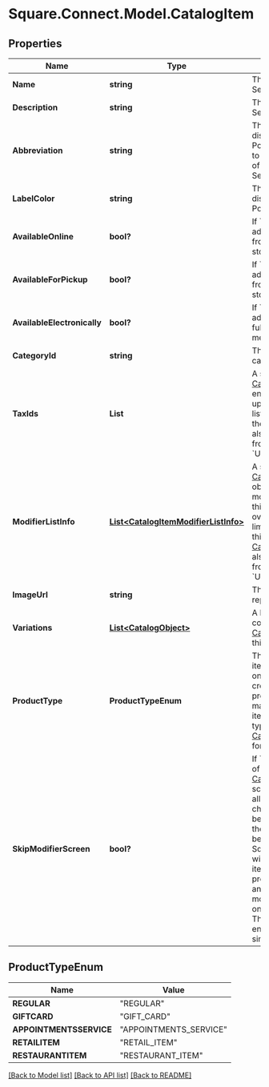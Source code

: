# Square.Connect.Model.CatalogItem
## Properties

Name | Type | Description | Notes
------------ | ------------- | ------------- | -------------
**Name** | **string** | The item&#39;s name. Searchable. | 
**Description** | **string** | The item&#39;s description. Searchable. | [optional] 
**Abbreviation** | **string** | The text of the item&#39;s display label in the Square Point of Sale app. Only up to the first five characters of the string are used.  Searchable. | [optional] 
**LabelColor** | **string** | The color of the item&#39;s display label in the Square Point of Sale app. | [optional] 
**AvailableOnline** | **bool?** | If &#x60;true&#x60;, the item can be added to shipping orders from the merchant&#39;s online store. | [optional] 
**AvailableForPickup** | **bool?** | If &#x60;true&#x60;, the item can be added to pickup orders from the merchant&#39;s online store. | [optional] 
**AvailableElectronically** | **bool?** | If &#x60;true&#x60;, the item can be added to electronically fulfilled orders from the merchant&#39;s online store. | [optional] 
**CategoryId** | **string** | The ID of the item&#39;s category, if any. | [optional] 
**TaxIds** | **List<string>** | A set of IDs indicating the [CatalogTax](#type-catalogtax)es that are enabled for this item. When updating an item, any taxes listed here will be added to the item. [CatalogTax](#type-catalogtax)es may also be added to or deleted from an item using &#x60;UpdateItemTaxes&#x60;. | [optional] 
**ModifierListInfo** | [**List&lt;CatalogItemModifierListInfo&gt;**](CatalogItemModifierListInfo.md) | A set of [CatalogItemModifierListInfo](#type-catalogitemmodifierlistinfo) objects representing the modifier lists that apply to this item, along with the overrides and min and max limits that are specific to this item. [CatalogModifierList](#type-catalogmodifierlist)s may also be added to or deleted from an item using &#x60;UpdateItemModifierLists&#x60;. | [optional] 
**ImageUrl** | **string** | The URL of an image representing this item. | [optional] 
**Variations** | [**List&lt;CatalogObject&gt;**](CatalogObject.md) | A list of [CatalogObject](#type-catalogobject)s containing the [CatalogItemVariation](#type-catalogitemvariation)s for this item. | [optional] 
**ProductType** | **ProductTypeEnum** | The product type of the item. May not be changed once an item has been created.  Only items of product type &#x60;REGULAR&#x60; may be created by this API; items with other product types are read-only. See [CatalogItemProductType](#type-catalogitemproducttype) for all possible values. | [optional] 
**SkipModifierScreen** | **bool?** | If &#x60;false&#x60;, the Square Point of Sale app will present the [CatalogItem](#type-catalogitem)&#39;s details screen immediately, allowing the merchant to choose [CatalogModifier](#type-catalogmodifier)s before adding the item to the cart.  This is the default behavior.  If &#x60;true&#x60;, the Square Point of Sale app will immediately add the item to the cart with the pre-selected modifiers, and merchants can edit modifiers by drilling down onto the item&#39;s details.  Third-party clients are encouraged to implement similar behaviors. | [optional] 


## ProductTypeEnum

Name | Value
------------ | -------------
**REGULAR** | "REGULAR"
**GIFTCARD** | "GIFT_CARD"
**APPOINTMENTSSERVICE** | "APPOINTMENTS_SERVICE"
**RETAILITEM** | "RETAIL_ITEM"
**RESTAURANTITEM** | "RESTAURANT_ITEM"



[[Back to Model list]](../README.md#documentation-for-models) [[Back to API list]](../README.md#documentation-for-api-endpoints) [[Back to README]](../README.md)

